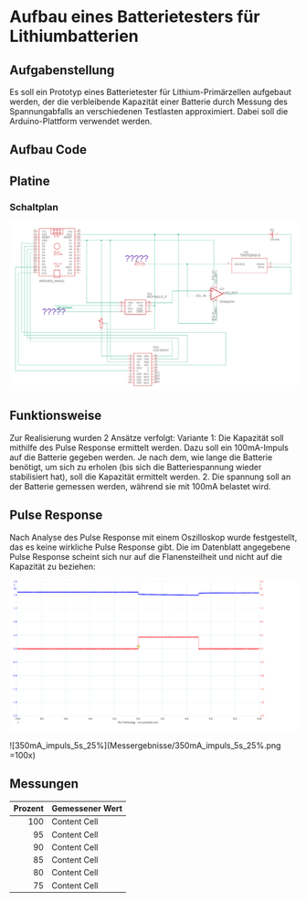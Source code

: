 # Aufbau eines Batterietesters für Lithiumbatterien

## Aufgabenstellung
Es soll ein Prototyp eines Batterietester für Lithium-Primärzellen aufgebaut werden, der die verbleibende Kapazität einer Batterie durch Messung des Spannungabfalls an verschiedenen Testlasten approximiert. Dabei soll die Arduino-Plattform verwendet werden.

## Aufbau Code

## Platine
### Schaltplan
![Schaltplan](Schaltplan/schaltplan.png)


## Funktionsweise
Zur Realisierung wurden 2 Ansätze verfolgt:
   Variante 1:
   Die Kapazität soll mithilfe des Pulse Response ermittelt werden. Dazu soll ein 100mA-Impuls auf die Batterie gegeben werden. Je nach dem, wie lange die Batterie benötigt, um sich zu erholen (bis sich die Batteriespannung wieder stabilisiert hat), soll die Kapazität ermittelt werden.
   2. Die spannung soll an der Batterie gemessen werden, während sie mit 100mA belastet wird.

## Pulse Response 
Nach Analyse des Pulse Response mit einem Oszilloskop wurde festgestellt, das es keine wirkliche Pulse Response gibt. Die im Datenblatt angegebene Pulse Response scheint sich nur auf die Flanensteilheit und nicht auf die Kapazität zu beziehen:


![Messergbnis](Messergebnisse/350mA_impuls_5s_25%.png)

![350mA_impuls_5s_25%](Messergebnisse/350mA_impuls_5s_25%.png =100x)


## Messungen


| Prozent  | Gemessener Wert |
| -------: | --------------- |
| 100  | Content Cell  |
|  95  | Content Cell  |
|  90  | Content Cell  |
|  85  | Content Cell  |
|  80  | Content Cell  |
|  75  | Content Cell  |


